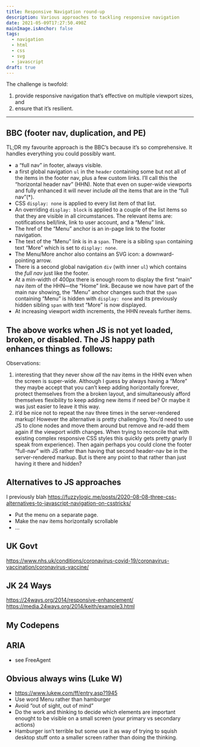 ```yaml
---
title: Responsive Navigation round-up
description: Various approaches to tackling responsive navigation
date: 2021-05-09T17:27:50.490Z
mainImage.isAnchor: false
tags:
  - navigation
  - html
  - css
  - svg
  - javascript
draft: true
---
```

The challenge is twofold: 

1. provide responsive navigation that’s effective on multiple viewport sizes, and 
2. ensure that it’s resilient.
---

## BBC (footer nav, duplication, and PE)

TL;DR my favourite approach is the BBC’s because it’s so comprehensive. It handles everything you could possibly want.

- a “full nav” in footer, always visible.
- a first global navigation `ul` in the `header` containing some but not all of the items in the footer nav, plus a few custom links. I’ll call this the “horizontal header nav” (HHN). Note that even on super-wide viewports and fully enhanced it will never include _all_ the items that are in the “full nav”(*).
- CSS `display: none` is applied to every list item of that list.
- An overriding `display: block` is applied to a couple of the list items so that they are visible in all circumstances. The relevant items are: notifications bell/link, link to user account, and a “Menu” link.
- The href of the “Menu” anchor is an in-page link to the footer navigation.
- The text of the “Menu” link is in a `span`. There is a sibling `span` containing text “More” which is set to `display: none`.
- The Menu/More anchor also contains an SVG icon: a downward-pointing arrow.
- There is a second global navigation `div` (with inner `ul`) which contains the _full nav_ just like the footer.
- At a min-width of 400px there is enough room to display the first “main” nav item of the HHN—the “Home” link. Because we now have part of the main nav showing, the “Menu” anchor changes such that the `span` containing “Menu” is hidden with `display: none` and its previously hidden sibling `span` with text “More” is now displayed.
- At increasing viewport width increments, the HHN reveals further items.

The above works when JS is not yet loaded, broken, or disabled. The JS happy path enhances things as follows:
- 

Observations:
1. interesting that they never show _all_ the nav items in the HHN even when the screen is super-wide. Although I guess by always having a “More” they maybe accept that you can’t keep adding horizontally forever, protect themselves from the a broken layout, and simultaneously afford themselves flexibility to keep adding new items if need be? Or maybe it was just easier to leave it this way.
1. it’d be nice not to repeat the nav three times in the server-rendered markup! However the alternative is pretty challenging. You’d need to use JS to clone nodes and move them around but remove and re-add them again if the viewport width changes. When trying to reconcile that with existing complex responsive CSS styles this quickly gets pretty gnarly (I speak from experience). Then again perhaps you could clone the footer “full-nav” with JS rather than having that second header-nav be in the server-rendered markup. But is there any point to that rather than just having it there and hidden? 

## Alternatives to JS approaches

I previously blah https://fuzzylogic.me/posts/2020-08-08-three-css-alternatives-to-javascript-navigation-on-csstricks/

- Put the menu on a separate page.
- Make the nav items horizontally scrollable
- …

## UK Govt
https://www.nhs.uk/conditions/coronavirus-covid-19/coronavirus-vaccination/coronavirus-vaccine/

## JK 24 Ways
https://24ways.org/2014/responsive-enhancement/
https://media.24ways.org/2014/keith/example3.html

## My Codepens

## ARIA
- see FreeAgent

## Obvious always wins (Luke W)
- https://www.lukew.com/ff/entry.asp?1945
- Use word Menu rather than hamburger
- Avoid “out of sight, out of mind”
- Do the work and thinking to decide which elements are important enought to be visible on a small screen (your primary vs secondary actions)
- Hamburger isn’t terrible but some use it as way of trying to squish desktop stuff onto a smaller screen rather than doing the thinking.
